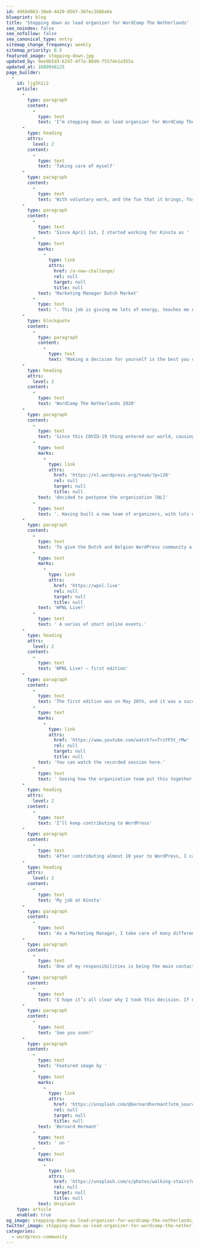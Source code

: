 ```yaml
---
id: 4968d863-30e0-4420-856f-36fec3b86e6e
blueprint: blog
title: 'Stepping down as lead organizer for WordCamp The Netherlands'
seo_noindex: false
seo_nofollow: false
seo_canonical_type: entry
sitemap_change_frequency: weekly
sitemap_priority: 0.5
featured_image: stepping-down.jpg
updated_by: 9ee9b5d3-6247-4f7a-80d0-f5574e1a355a
updated_at: 1689946125
page_builder:
  -
    id: ljg5h1i2
    article:
      -
        type: paragraph
        content:
          -
            type: text
            text: 'I’m stepping down as lead organizer for WordCamp The Netherlands. Not an easy decision, but one I had to make. For myself.'
      -
        type: heading
        attrs:
          level: 2
        content:
          -
            type: text
            text: 'Taking care of myself'
      -
        type: paragraph
        content:
          -
            type: text
            text: 'With voluntary work, and the fun that it brings, for me the danger arises to accept too many tasks and drown in too much work. I like it so much, that I tend to accept too much. Also, besides doing voluntary work for the WordPress community, paid work has to be done also.'
      -
        type: paragraph
        content:
          -
            type: text
            text: 'Since April 1st, I started working for Kinsta as '
          -
            type: text
            marks:
              -
                type: link
                attrs:
                  href: /a-new-challenge/
                  rel: null
                  target: null
                  title: null
            text: 'Marketing Manager Dutch Market'
          -
            type: text
            text: '. This job is giving me lots of energy, teaches me new skills, makes me get to know a lot of new people and, which should be no surprise for a new job, takes time to get into my system. I really like to keep the balance level for voluntary work and paid work, this keeps me productive on both sides, and maybe even more important, prevents me from getting too busy which may result in not getting work done, or getting stressed out to get it done.'
      -
        type: blockquote
        content:
          -
            type: paragraph
            content:
              -
                type: text
                text: 'Making a decision for yourself is the best you can do.'
      -
        type: heading
        attrs:
          level: 2
        content:
          -
            type: text
            text: 'WordCamp The Netherlands 2020'
      -
        type: paragraph
        content:
          -
            type: text
            text: 'Since this COVID-19 thing entered our world, causing lot’s of tragic things to happen worldwide, lots of WordCamps have shifted to being online events. The WCNL organizing team really wanted to do a live, in-person event, so we '
          -
            type: text
            marks:
              -
                type: link
                attrs:
                  href: 'https://nl.wordpress.org/team/?p=120'
                  rel: null
                  target: null
                  title: null
            text: 'decided to postpone the organization [NL]'
          -
            type: text
            text: '. Having built a new team of organizers, with lots of energy to start, this felt bad. It was the best thing we could do however.'
      -
        type: paragraph
        content:
          -
            type: text
            text: 'To give the Dutch and Belgian WordPress community a change to meetup and share knowledge we decided to organize '
          -
            type: text
            marks:
              -
                type: link
                attrs:
                  href: 'https://wpnl.live'
                  rel: null
                  target: null
                  title: null
            text: 'WPNL Live!'
          -
            type: text
            text: ' A series of short online events.'
      -
        type: heading
        attrs:
          level: 2
        content:
          -
            type: text
            text: 'WPNL Live! – first edition'
      -
        type: paragraph
        content:
          -
            type: text
            text: 'The first edition was on May 28th, and it was a success. '
          -
            type: text
            marks:
              -
                type: link
                attrs:
                  href: 'https://www.youtube.com/watch?v=TrzYF5t_rMw'
                  rel: null
                  target: null
                  title: null
            text: 'You can watch the recorded session here.'
          -
            type: text
            text: ' Seeing how the organization team put this together, how the event was and how happy the attendees were, gave me a very good feeling about stepping down as lead organizer. Yes, I’ve had this thought for a while now…'
      -
        type: heading
        attrs:
          level: 2
        content:
          -
            type: text
            text: 'I’ll keep contributing to WordPress'
      -
        type: paragraph
        content:
          -
            type: text
            text: 'After contributing almost 10 year to WordPress, I can say for sure, I will not stop doing that. Except when things happen that I have no power over, but let’s not go there. I will be available for mentoring our new Dutch lead organizer, other organizers, and volunteers. Teaching others the details of the WordPress Community is something I really enjoy doing. WordPress is in my system and I’m happy it’s there.'
      -
        type: heading
        attrs:
          level: 2
        content:
          -
            type: text
            text: 'My job at Kinsta'
      -
        type: paragraph
        content:
          -
            type: text
            text: 'As a Marketing Manager, I take care of many different tasks for Kinsta.'
      -
        type: paragraph
        content:
          -
            type: text
            text: 'One of my responsibilities is being the main contact for WordCamp related communications between WordCamp organizers and Kinsta. Having this role might bring conflict of interest if I’m also a lead organizer. Of course I would keep both roles separated, but to prevent people from seeing a conflict here, I decided it’s best to drop the lead organizer role.'
      -
        type: paragraph
        content:
          -
            type: text
            text: 'I hope it’s all clear why I took this decision. If not, please reach out to me.'
      -
        type: paragraph
        content:
          -
            type: text
            text: 'See you soon!'
      -
        type: paragraph
        content:
          -
            type: text
            text: 'Featured image by '
          -
            type: text
            marks:
              -
                type: link
                attrs:
                  href: 'https://unsplash.com/@bernardhermant?utm_source=unsplash&utm_medium=referral&utm_content=creditCopyText'
                  rel: null
                  target: null
                  title: null
            text: 'Bernard Hermant'
          -
            type: text
            text: ' on '
          -
            type: text
            marks:
              -
                type: link
                attrs:
                  href: 'https://unsplash.com/s/photos/walking-stairs?utm_source=unsplash&utm_medium=referral&utm_content=creditCopyText'
                  rel: null
                  target: null
                  title: null
            text: Unsplash
    type: article
    enabled: true
og_image: stepping-down-as-lead-organizer-for-wordcamp-the-netherlands-og-1687983201.png
twitter_image: stepping-down-as-lead-organizer-for-wordcamp-the-netherlands-twitter-1687983201.png
categories:
  - wordpress-community
---
```

